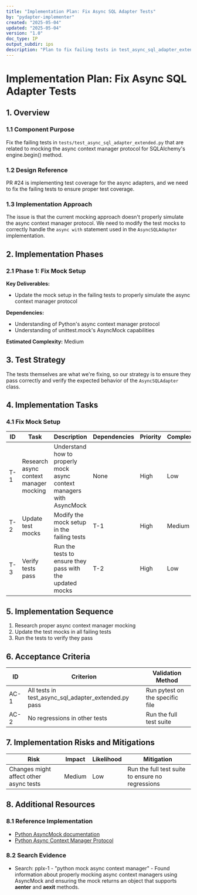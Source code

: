 ```yaml
---
title: "Implementation Plan: Fix Async SQL Adapter Tests"
by: "pydapter-implementer"
created: "2025-05-04"
updated: "2025-05-04"
version: "1.0"
doc_type: IP
output_subdir: ips
description: "Plan to fix failing tests in test_async_sql_adapter_extended.py"
---
```


# Implementation Plan: Fix Async SQL Adapter Tests

## 1. Overview

### 1.1 Component Purpose

Fix the failing tests in `tests/test_async_sql_adapter_extended.py` that are related to mocking the async context manager protocol for SQLAlchemy's engine.begin() method.

### 1.2 Design Reference

PR #24 is implementing test coverage for the async adapters, and we need to fix the failing tests to ensure proper test coverage.

### 1.3 Implementation Approach

The issue is that the current mocking approach doesn't properly simulate the async context manager protocol. We need to modify the test mocks to correctly handle the `async with` statement used in the `AsyncSQLAdapter` implementation.

## 2. Implementation Phases

### 2.1 Phase 1: Fix Mock Setup

**Key Deliverables:**
- Update the mock setup in the failing tests to properly simulate the async context manager protocol

**Dependencies:**
- Understanding of Python's async context manager protocol
- Understanding of unittest.mock's AsyncMock capabilities

**Estimated Complexity:** Medium

## 3. Test Strategy

The tests themselves are what we're fixing, so our strategy is to ensure they pass correctly and verify the expected behavior of the `AsyncSQLAdapter` class.

## 4. Implementation Tasks

### 4.1 Fix Mock Setup

| ID  | Task                                   | Description                                                       | Dependencies | Priority | Complexity |
| --- | -------------------------------------- | ----------------------------------------------------------------- | ------------ | -------- | ---------- |
| T-1 | Research async context manager mocking | Understand how to properly mock async context managers with AsyncMock | None         | High     | Low        |
| T-2 | Update test mocks                      | Modify the mock setup in the failing tests                        | T-1          | High     | Medium     |
| T-3 | Verify tests pass                      | Run the tests to ensure they pass with the updated mocks          | T-2          | High     | Low        |

## 5. Implementation Sequence

1. Research proper async context manager mocking
2. Update the test mocks in all failing tests
3. Run the tests to verify they pass

## 6. Acceptance Criteria

| ID   | Criterion                                                  | Validation Method                |
| ---- | ---------------------------------------------------------- | -------------------------------- |
| AC-1 | All tests in test_async_sql_adapter_extended.py pass       | Run pytest on the specific file  |
| AC-2 | No regressions in other tests                              | Run the full test suite          |

## 7. Implementation Risks and Mitigations

| Risk                                       | Impact | Likelihood | Mitigation                                                                                                  |
| ------------------------------------------ | ------ | ---------- | ----------------------------------------------------------------------------------------------------------- |
| Changes might affect other async tests     | Medium | Low        | Run the full test suite to ensure no regressions                                                           |

## 8. Additional Resources

### 8.1 Reference Implementation

- [Python AsyncMock documentation](https://docs.python.org/3/library/unittest.mock.html#unittest.mock.AsyncMock)
- [Python Async Context Manager Protocol](https://docs.python.org/3/reference/datamodel.html#asynchronous-context-managers)

### 8.2 Search Evidence

- Search: pplx-1 - "python mock async context manager" - Found information about properly mocking async context managers using AsyncMock and ensuring the mock returns an object that supports __aenter__ and __aexit__ methods.